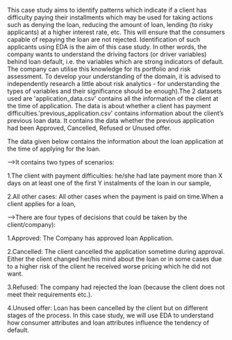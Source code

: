 This case study aims to identify patterns which indicate if a client has difficulty paying their installments which may be used for taking actions such as denying the loan, reducing the amount of loan, lending (to risky applicants) at a higher interest rate, etc. This will ensure that the consumers capable of repaying the loan are not rejected. Identification of such applicants using EDA is the aim of this case study.
In other words, the company wants to understand the driving factors (or driver variables) behind loan default, i.e. the variables which are strong indicators of default.  The company can utilise this knowledge for its portfolio and risk assessment.
To develop your understanding of the domain, it is advised to independently research a little about risk analytics - for understanding the types of variables and their significance should be enough).The 2 datasets used are 'application_data.csv'  contains all the information of the client at the time of application.
The data is about whether a client has payment difficulties.'previous_application.csv' contains information about the client’s previous loan data. It contains the data whether the previous application had been Approved, Cancelled, Refused or Unused offer.

The data given below contains the information about the loan application at the time of applying for the loan. 

-->It contains two types of scenarios:

1.The client with payment difficulties: he/she had late payment more than X days on at least one of the first Y instalments of the loan in our sample,

2.All other cases: All other cases when the payment is paid on time.When a client applies for a loan,

-->There are four types of decisions that could be taken by the client/company):

1.Approved: The Company has approved loan Application.

2.Cancelled: The client cancelled the application sometime during approval. Either the client changed her/his mind about the loan or in some cases due to a higher risk of the client he received worse pricing which he did not want.

3.Refused: The company had rejected the loan (because the client does not meet their requirements etc.).

4.Unused offer:  Loan has been cancelled by the client but on different stages of the process.
In this case study, we will use EDA to understand how consumer attributes and loan attributes influence the tendency of default.
 
 
